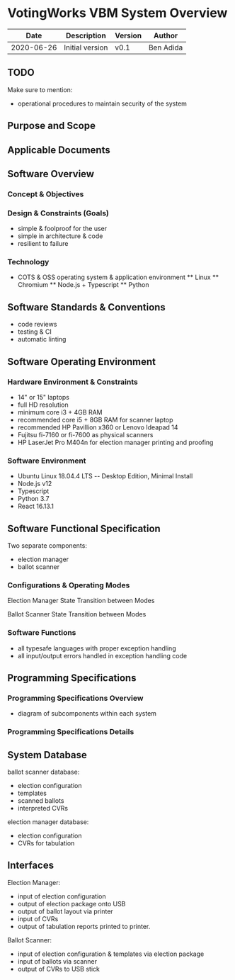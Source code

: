 # VotingWorks VBM System Overview

| Date       |  Description  |  Version | Author |
|------------|---------------|----------|--------|
| 2020-06-26 | Initial version | v0.1 | Ben Adida |

## TODO
Make sure to mention:
* operational procedures to maintain security of the system

## Purpose and Scope

## Applicable Documents

## Software Overview

### Concept & Objectives

### Design & Constraints (Goals)

* simple & foolproof for the user
* simple in architecture & code
* resilient to failure

### Technology

* COTS & OSS operating system & application environment
** Linux
** Chromium
** Node.js + Typescript
** Python

## Software Standards & Conventions

* code reviews
* testing & CI
* automatic linting

## Software Operating Environment

### Hardware Environment & Constraints

* 14" or 15" laptops
* full HD resolution
* minimum core i3 + 4GB RAM
* recommended core i5 + 8GB RAM for scanner laptop
* recommended HP Pavillion x360 or Lenovo Ideapad 14
* Fujitsu fi-7160 or fi-7600 as physical scanners
* HP LaserJet Pro M404n for election manager printing and proofing


### Software Environment

* Ubuntu Linux 18.04.4 LTS -- Desktop Edition, Minimal Install
* Node.js v12
* Typescript
* Python 3.7
* React 16.13.1


## Software Functional Specification

Two separate components:
* election manager
* ballot scanner

### Configurations & Operating Modes

Election Manager State Transition between Modes

Ballot Scanner State Transition between Modes

### Software Functions

* all typesafe languages with proper exception handling
* all input/output errors handled in exception handling code

## Programming Specifications

### Programming Specifications Overview

* diagram of subcomponents within each system

### Programming Specifications Details

## System Database

ballot scanner database:
* election configuration
* templates
* scanned ballots
* interpreted CVRs

election manager database:
* election configuration
* CVRs for tabulation

## Interfaces

Election Manager:
* input of election configuration
* output of election package onto USB
* output of ballot layout via printer
* input of CVRs
* output of tabulation reports printed to printer.

Ballot Scanner:
* input of election configuration & templates via election package
* input of ballots via scanner
* output of CVRs to USB stick
